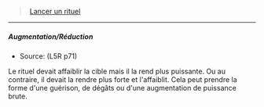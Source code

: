 ﻿---
!GenericItem
Id: l5r_rituals_hd.md#augmentationréduction
ParentLink: l5r_rituals_hd.md#lancer-un-rituel
Name: Augmentation/Réduction
ParentName: Lancer un rituel
NameLevel: 5
Source: (L5R p71)
Attributes:
  Name: Augmentation/Réduction
  Markdown: >+
    ##### <!--Name-->Augmentation/Réduction<!--/Name-->


    - Source: <!--Source-->(L5R p71)<!--/Source-->


    Le rituel devait affaiblir la cible mais il la rend plus puissante. Ou au contraire, il devait la rendre plus forte et l'affaiblit. Cela peut prendre la forme d'une guérison, de dégâts ou d'une augmentation de puissance brute.

  Source: (L5R p71)
AttributesDictionary: >+
  Name: Augmentation/Réduction

  Markdown: >+

    ##### <!--Name-->Augmentation/Réduction<!--/Name-->





    - Source: <!--Source-->(L5R p71)<!--/Source-->





    Le rituel devait affaiblir la cible mais il la rend plus puissante. Ou au contraire, il devait la rendre plus forte et l'affaiblit. Cela peut prendre la forme d'une guérison, de dégâts ou d'une augmentation de puissance brute.



  Source: (L5R p71)

---
> [Lancer un rituel](hd_l5r_rituals.md)

---

##### Augmentation/Réduction

- Source: (L5R p71)

Le rituel devait affaiblir la cible mais il la rend plus puissante. Ou au contraire, il devait la rendre plus forte et l'affaiblit. Cela peut prendre la forme d'une guérison, de dégâts ou d'une augmentation de puissance brute.

